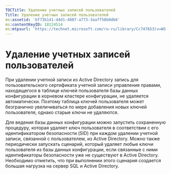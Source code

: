 ```yaml
---
TOCTitle: Удаление учетных записей пользователей
Title: Удаление учетных записей пользователей
ms:assetid: 'bf73b141-d4d1-4807-a773-3aaff58b0db6'
ms:contentKeyID: 18124514
ms:mtpsurl: 'https://technet.microsoft.com/ru-ru/library/Cc747653(v=WS.10)'
---
```


Удаление учетных записей пользователей
======================================

При удалении учетной записи из Active Directory запись для пользовательского сертификата учетной записи управления правами, находящегося в таблице ключей пользователя базы данных конфигурации в корневом кластере конфигурации, не удаляется автоматически. Поэтому таблица ключей пользователя может безгранично увеличиваться по мере добавления новых ключей пользователя, однако старые ключи не удаляются.

Для ведения базы данных конфигурации можно запустить сохраненную процедуру, которая удаляет ключ пользователя в соответствии с его идентификатором безопасности (SID) при каждом удалении учетной записи, связанной с пользователем, из Active Directory. Можно также периодически запускать сценарий, который удаляет любые ключи пользователя из базы данных конфигурации, если связанные с ними идентификаторы безопасности уже не существуют в Active Directory. Необходимо отметить, что при выполнении этого сценария создается большая нагрузка на сервер SQL и Active Directory.
